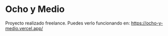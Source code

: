 # Ocho y Medio
Proyecto realizado freelance.
Puedes verlo funcionando en: https://ocho-y-medio.vercel.app/
